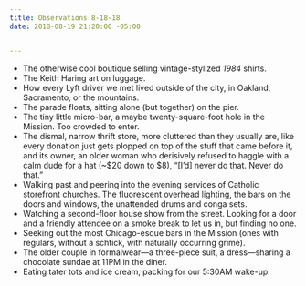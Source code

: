 ```yaml
---
title: Observations 8-18-18
date: 2018-08-19 21:20:00 -05:00


---
```


- The otherwise cool boutique selling vintage-stylized *1984* shirts.
- The Keith Haring art on luggage.
- How every Lyft driver we met lived outside of the city, in Oakland, Sacramento, or the mountains.
- The parade floats, sitting alone (but together) on the pier.
- The tiny little micro-bar, a maybe twenty-square-foot hole in the Mission. Too crowded to enter.
- The dismal, narrow thrift store, more cluttered than they usually are, like every donation just gets plopped on top of the stuff that came before it, and its owner, an older woman who derisively refused to haggle with a calm dude for a hat (~$20 down to $8), “[I’d] never do that. Never do that.”
- Walking past and peering into the evening services of Catholic storefront churches. The fluorescent overhead lighting, the bars on the doors and windows, the unattended drums and conga sets.
- Watching a second-floor house show from the street. Looking for a door and a friendly attendee on a smoke break to let us in, but finding no one.
- Seeking out the most Chicago-esque bars in the Mission (ones with regulars, without a schtick, with naturally occurring grime).
- The older couple in formalwear—a three-piece suit, a dress—sharing a chocolate sundae at 11PM in the diner.
- Eating tater tots and ice cream, packing for our 5:30AM wake-up.